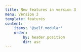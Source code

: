 ```yaml
---
title: New features in version 3
menu: Version 3
template: features
content:
    items: '@self.modular'
    order:
        by: header.position
        dir: asc
---
```

